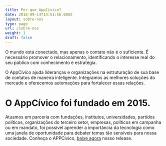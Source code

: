 ```yaml
---
title: Por que AppCívico?
date: 2018-09-14T14:51:56.000Z
layout: sobre-nos
type: page
url: /sobre-nos
weight: 1
draft: false
---
```

O mundo está conectado, mas apenas o contato não é o suficiente. É necessário promover o relacionamento, identificando o interesse real do seu público com conhecimento e estratégia.

O AppCívico ajuda lideranças e organizações na estruturação de sua base de contatos de maneira inteligente. Integramos as melhores soluções do mercado e oferecemos automações para fortalecer essas relações.

<!-- more -->

# O AppCívico foi fundado em 2015.

Atuamos em parceria com fundações, institutos, universidades, partidos políticos, organizações do terceiro setor, empresas, políticos em campanha ou em mandato, foi possível aprender a importância da tecnologia como uma janela de oportunidade para debater temas tão sensíveis para nossa sociedade. Conheça o APPCívico, [baixe agora](http://eepurl.com/goUOIX) nosso release.
